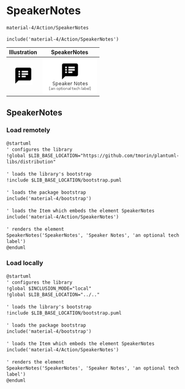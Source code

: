# SpeakerNotes


```text
material-4/Action/SpeakerNotes
```

```text
include('material-4/Action/SpeakerNotes')
```



| Illustration | SpeakerNotes |
| :---: | :---: |
| ![illustration for Illustration](../../material-4/Action/SpeakerNotes.png) | ![illustration for SpeakerNotes](../../material-4/Action/SpeakerNotes.Local.png) |




## SpeakerNotes

### Load remotely
```plantuml
@startuml
' configures the library
!global $LIB_BASE_LOCATION="https://github.com/tmorin/plantuml-libs/distribution"

' loads the library's bootstrap
!include $LIB_BASE_LOCATION/bootstrap.puml

' loads the package bootstrap
include('material-4/bootstrap')

' loads the Item which embeds the element SpeakerNotes
include('material-4/Action/SpeakerNotes')

' renders the element
SpeakerNotes('SpeakerNotes', 'Speaker Notes', 'an optional tech label')
@enduml
```

### Load locally
```plantuml
@startuml
' configures the library
!global $INCLUSION_MODE="local"
!global $LIB_BASE_LOCATION="../.."

' loads the library's bootstrap
!include $LIB_BASE_LOCATION/bootstrap.puml

' loads the package bootstrap
include('material-4/bootstrap')

' loads the Item which embeds the element SpeakerNotes
include('material-4/Action/SpeakerNotes')

' renders the element
SpeakerNotes('SpeakerNotes', 'Speaker Notes', 'an optional tech label')
@enduml
```

